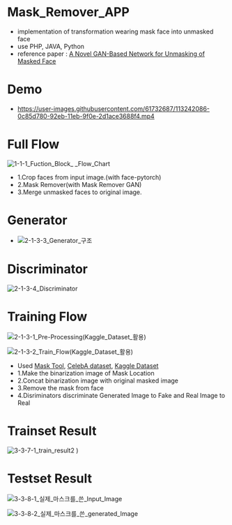 # Mask_Remover_APP
- implementation of transformation wearing mask face into unmasked face 
- use PHP, JAVA, Python 
- reference paper : [A Novel GAN-Based Network for Unmasking of Masked Face](https://ieeexplore.ieee.org/stamp/stamp.jsp?tp=&arnumber=9019697)

# Demo
- https://user-images.githubusercontent.com/61732687/113242086-0c85d780-92eb-11eb-9f0e-2d1ace3688f4.mp4

# Full Flow

![1-1-1_Fuction_Block_ _Flow_Chart](https://user-images.githubusercontent.com/61732687/113379671-1542e000-93b5-11eb-8d89-f0cac59d4fd6.png)
- 1.Crop faces from input image.(with face-pytorch)
- 2.Mask Remover(with Mask Remover GAN)
- 3.Merge unmasked faces to original image.

# Generator
- ![2-1-3-3_Generator_구조](https://user-images.githubusercontent.com/61732687/113379789-6bb01e80-93b5-11eb-9a46-ec8cffd87e38.png)

# Discriminator

![2-1-3-4_Discriminator](https://user-images.githubusercontent.com/61732687/113379801-71a5ff80-93b5-11eb-8d6c-cf047c98c705.png)

# Training Flow

![2-1-3-1_Pre-Processing(Kaggle_Dataset_활용)](https://user-images.githubusercontent.com/61732687/113379815-81bddf00-93b5-11eb-8d36-18bbb6dc881a.png)

![2-1-3-2_Train_Flow(Kaggle_Dataset_활용)](https://user-images.githubusercontent.com/61732687/113379805-78347700-93b5-11eb-8595-2d0a9ca5d5a1.png)
- Used [Mask Tool](https://github.com/aqeelanwar/MaskTheFace), [CelebA dataset](http://mmlab.ie.cuhk.edu.hk/projects/CelebA.html), [Kaggle Dataset](https://www.kaggle.com/prasoonkottarathil/face-mask-lite-dataset)
- 1.Make the binarization image of Mask Location
- 2.Concat binarization image with original masked image
- 3.Remove the mask from face
- 4.Disriminators discriminate Generated Image to Fake and Real Image to Real

# Trainset Result

![3-3-7-1_train_result2](https://user-images.githubusercontent.com/61732687/113380155-67d0cc00-93b6-11eb-8eaf-83269564875d.png)
)

# Testset Result

![3-3-8-1_실제_마스크를_쓴_Input_Image](https://user-images.githubusercontent.com/61732687/113379775-60f58980-93b5-11eb-86e5-bd6466461e02.jpg)

![3-3-8-2_실제_마스크를_쓴_generated_Image](https://user-images.githubusercontent.com/61732687/113379777-6357e380-93b5-11eb-972c-1b6985884dd0.png)

